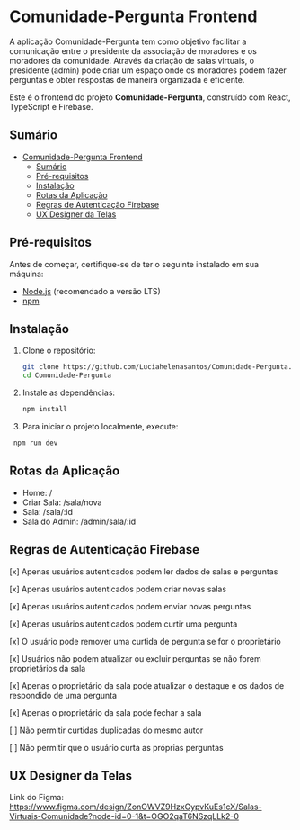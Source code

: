 # Comunidade-Pergunta Frontend

A aplicação Comunidade-Pergunta tem como objetivo facilitar a comunicação entre o presidente da associação de moradores e os moradores da comunidade.
Através da criação de salas virtuais, o presidente (admin) pode criar um espaço onde os moradores podem fazer perguntas e obter respostas de maneira
organizada e eficiente.

Este é o frontend do projeto **Comunidade-Pergunta**, construído com React, TypeScript e Firebase.

## Sumário

- [Comunidade-Pergunta Frontend](#comunidade-pergunta-frontend)
  - [Sumário](#sumário)
  - [Pré-requisitos](#pré-requisitos)
  - [Instalação](#instalação)
  - [Rotas da Aplicação](#rotas-da-aplicação)
  - [Regras de Autenticação Firebase](#regras-de-autenticação-firebase)
  - [UX Designer da Telas](#ux-designer-da-telas)

## Pré-requisitos

Antes de começar, certifique-se de ter o seguinte instalado em sua máquina:

- [Node.js](https://nodejs.org/en/download/) (recomendado a versão LTS)
- [npm](https://www.npmjs.com/get-npm)

## Instalação

1. Clone o repositório:

   ```sh
   git clone https://github.com/Luciahelenasantos/Comunidade-Pergunta.git
   cd Comunidade-Pergunta

2. Instale as dependências:

   ```sh
   npm install

3. Para iniciar o projeto localmente, execute:
  
  ```sh
   npm run dev
  ```

## Rotas da Aplicação

- Home: /
- Criar Sala: /sala/nova
- Sala: /sala/:id
- Sala do Admin: /admin/sala/:id

## Regras de Autenticação Firebase

[x] Apenas usuários autenticados podem ler dados de salas e perguntas

[x] Apenas usuários autenticados podem criar novas salas

[x] Apenas usuários autenticados podem enviar novas perguntas

[x] Apenas usuários autenticados podem curtir uma pergunta

[x] O usuário pode remover uma curtida de pergunta se for o proprietário

[x] Usuários não podem atualizar ou excluir perguntas se não forem proprietários da sala

[x] Apenas o proprietário da sala pode atualizar o destaque e os dados de respondido de uma pergunta

[x] Apenas o proprietário da sala pode fechar a sala

[ ] Não permitir curtidas duplicadas do mesmo autor

[ ] Não permitir que o usuário curta as próprias perguntas

## UX Designer da Telas

Link do Figma: https://www.figma.com/design/ZonOWVZ9HzxGypvKuEs1cX/Salas-Virtuais-Comunidade?node-id=0-1&t=OGO2qaT6NSzqLLk2-0
